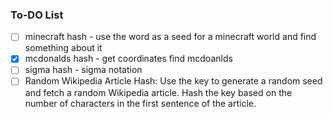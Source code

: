 ### To-DO List
- [ ] minecraft hash - use the word as a seed for a minecraft world and find something about it
- [X] mcdonalds hash - get coordinates find mcdoanlds
- [ ] sigma hash - sigma notation
- [ ] Random Wikipedia Article Hash: Use the key to generate a random seed and fetch a random Wikipedia article. Hash the key based on the number of characters in the first sentence of the article.
